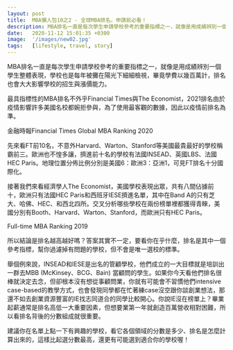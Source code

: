```yaml
---
layout: post
title:  MBA懶人包10之2 - 全球MBA排名，申請前必看！
description: MBA排名一直是每次學生申請學校參考的重要指標之一，就像是用成績辨別一個學生...
date:   2020-11-12 15:01:35 +0300
image:  '/images/new02.jpg'
tags:   [lifestyle, travel, story]
---
```

MBA排名一直是每次學生申請學校參考的重要指標之一，就像是用成績辨別一個學生整體表現，學校也是每年被攤在陽光下細細檢視，畢竟學費以幾百萬計，排名也會大大影響學校的招生與漲價能力。

最具指標性的MBA排名不外乎Financial Times與The Economist，2021排名由於疫情影響許多美國名校都婉拒參與，為了使用最客觀的數據，因此以疫情前排名為準。

金融時報Financial Times Global MBA Ranking 2020

先來看FT前10名，不意外Harvard、Warton、Stanford等美國最貴最好的學校稱霸前三。歐洲也不惶多讓，擠進前十名的學校有法國INSEAD、英國LBS、法國HEC Paris。地理位置分佈比例分別是美國6：歐洲3：亞洲1，可見FT排名十分國際化。

接著我們來看經濟學人The Economist，美國學校表現出眾，共有八間佔據前十，歐洲只有法國HEC Paris和西班牙IESE擠進名單，其中在Band A的只有芝大、哈佛、HEC、和西北四所。交叉分析哪些學校在兩份榜單裡都獲得青睞，美國分別有Booth、Harvard、Warton、Stanford，而歐洲只有HEC Paris。

Full-time MBA Ranking 2019

所以結論是排名越高越好嗎？答案其實不一定，要看你在乎什麼，排名是其中一個參考指標，幫你過濾掉有問題的學校，但不會是唯一選校的標準。

舉個例來說，INSEAD和IESE是出名的管顧學校，他們成立的一大目標就是培訓出一群去MBB (McKinsey、BCG、Bain) 當顧問的學生。如果你今天看他們排名很棒就決定去念，但卻根本沒有想從事顧問業，你就有可能會不習慣他們intensive case-based的教學方式，也會發現同學都在忙著練case沒空跟你談創業想法，那還不如去創業資源豐富的IE找志同道合的同學比較開心。你說IE沒在榜單上？畢業起薪通常是排名高低一大重要因素，但想要業第一年就創造百萬營收相對困難，所以看排名背後的分數組成就很重要。

建議你在名單上點一下有興趣的學校，看它各個領域的分數是多少、排名是怎麼計算出來的，這樣比起選分數最高，還更有可能選到適合你的學校喔！

